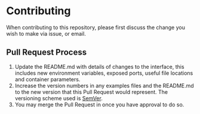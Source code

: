 # Contributing

When contributing to this repository, please first discuss the change you wish to make via issue, or email.


## Pull Request Process

1. Update the README.md with details of changes to the interface, this includes new environment 
   variables, exposed ports, useful file locations and container parameters.
2. Increase the version numbers in any examples files and the README.md to the new version that this
   Pull Request would represent. The versioning scheme used is [SemVer](http://semver.org/).
3. You may merge the Pull Request in once you have approval to do so.
